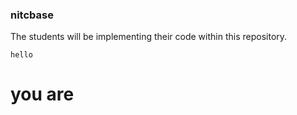 ### nitcbase

The students will be implementing their code within this repository.
```
hello
```
# you are 

